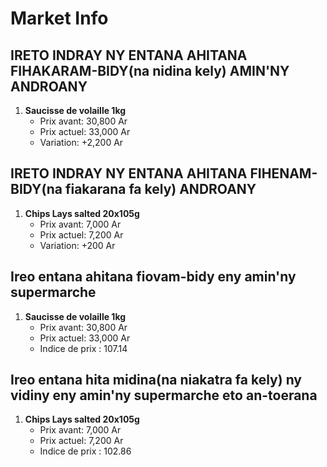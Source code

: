 # Market Info

## IRETO INDRAY NY ENTANA AHITANA FIHAKARAM-BIDY(na nidina kely) AMIN'NY ANDROANY

1. **Saucisse de volaille 1kg**
   - Prix avant: 30,800 Ar
   - Prix actuel: 33,000 Ar
   - Variation: +2,200 Ar

## IRETO INDRAY NY ENTANA AHITANA FIHENAM-BIDY(na fiakarana fa kely) ANDROANY

1. **Chips Lays salted 20x105g**
   - Prix avant: 7,000 Ar
   - Prix actuel: 7,200 Ar
   - Variation: +200 Ar

## Ireo entana ahitana fiovam-bidy eny amin'ny supermarche

1. **Saucisse de volaille 1kg**
   - Prix avant: 30,800 Ar
   - Prix actuel: 33,000 Ar
   - Indice de prix : 107.14

## Ireo entana hita midina(na niakatra fa kely) ny vidiny eny amin'ny supermarche eto an-toerana

1. **Chips Lays salted 20x105g**
   - Prix avant: 7,000 Ar
   - Prix actuel: 7,200 Ar
   - Indice de prix : 102.86

